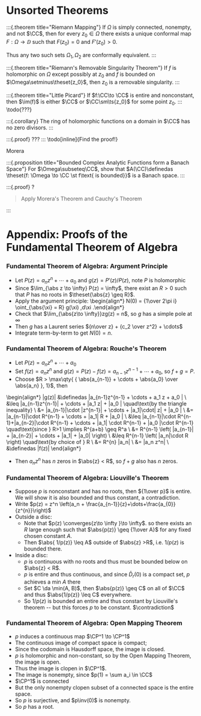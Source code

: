 # Unsorted Theorems




:::{.theorem title="Riemann Mapping"}
If $\Omega$ is simply connected, nonempty, and not $\CC$, then for every $z_{0}\in \Omega$ there exists a unique conformal map $F:\Omega \to \DD$ such that $F(z_{0}) = 0$ and $F'(z_{0}) > 0$.

Thus any two such sets $\Omega_{1}, \Omega_{2}$ are conformally equivalent.
:::

:::{.theorem title="Riemann's Removable Singularity Theorem"}
If $f$ is holomorphic on $\Omega$ except possibly at $z_0$ and $f$ is bounded on $\Omega\setminus\theset{z_0}$, then $z_0$ is a removable singularity.
:::



:::{.theorem title="Little Picard"}
If $f:\CC\to \CC$ is entire and nonconstant, then $\im(f)$ is either $\CC$ or $\CC\sm\ts{z_0}$ for some point $z_0$.
:::
\todo{???}


:::{.corollary}
The ring of holomorphic functions on a domain in $\CC$ has no zero divisors.
:::

:::{.proof}
???
:::
\todo[inline]{Find the proof!}

Morera

:::{.proposition title="Bounded Complex Analytic Functions form a Banach Space"}
For $\Omega\subseteq\CC$, show that $A(\CC)\definedas \theset{f: \Omega \to \CC \st f\text{ is bounded}}$ is a Banach space.
:::

:::{.proof}
?

> Apply Morera's Theorem and Cauchy's Theorem

:::


# Appendix: Proofs of the Fundamental Theorem of Algebra

### Fundamental Theorem of Algebra: Argument Principle 

- Let $P(z) = a_nz^n + \cdots + a_0$ and $g(z) = P'(z)/P(z)$, note $P$ is holomorphic
- Since $\lim_{\abs z \to \infty} P(z) = \infty$, there exist an $R>0$ such that $P$ has no roots in $\theset{\abs{z} \geq R}$.
- Apply the argument principle:
\begin{align*}
N(0) = {1\over 2\pi i} \oint_{\abs{\xi} = R} g(\xi) \,d\xi
.\end{align*}
- Check that $\lim_{\abs{z\to \infty}}zg(z) = n$, so $g$ has a simple pole at $\infty$
- Then $g$ has a Laurent series ${n\over z} + {c_2 \over z^2} + \cdots$
- Integrate term-by-term to get $N(0) = n$.



### Fundamental Theorem of Algebra: Rouche's Theorem

- Let $P(z) = a_nz^n + \cdots + a_0$
- Set $f(z) = a_n z^n$ and $g(z) = P(z) - f(z) = a_{n-1}z^{n-1} + \cdots + a_0$, so $f+g = P$.
- Choose $R > \max\qty{ { \abs{a_{n-1}} + \cdots + \abs{a_0} \over \abs{a_n} }, 1}$, then

\begin{align*}
|g(z)| 
&\definedas |a_{n-1}z^{n-1} + \cdots + a_1 z + a_0 | \\
&\leq |a_{n-1}z^{n-1}| + \cdots + |a_1 z| + |a_0 | \quad\text{by the triangle inequality} \\
&= |a_{n-1}|\cdot |z^{n-1}| + \cdots + |a_1|\cdot| z| + |a_0 | \\
&=  |a_{n-1}|\cdot R^{n-1} + \cdots + |a_1| R + |a_0 | \\
&\leq |a_{n-1}|\cdot R^{n-1}+|a_{n-2}|\cdot R^{n-1} + \cdots + |a_1| \cdot R^{n-1} + |a_0 |\cdot R^{n-1} \quad\text{since } R>1 \implies R^{a+b} \geq R^a \\
&= R^{n-1} \left( |a_{n-1}| + |a_{n-2}| + \cdots + |a_1| + |a_0| \right) \\
&\leq R^{n-1} \left( |a_n|\cdot R \right) \quad\text{by choice of } R   \\
&= R^{n} |a_n| \\
&= |a_n z^n| \\
&\definedas  |f(z)|
\end{align*}

- Then $a_n z^n$ has $n$ zeros in $\abs{z} < R$, so $f+g$ also has $n$ zeros.

### Fundamental Theorem of Algebra: Liouville's Theorem


- Suppose $p$ is nonconstant and has no roots, then ${1\over p}$ is entire.
  We will show it is also bounded and thus constant, a contradiction.
- Write $p(z) = z^n \left(a_n + \frac{a_{n-1}}{z}+\dots+\frac{a_{0}}{z^{n}}\right)$
- Outside a disc:
  - Note that $p(z) \converges{z\to \infty }\to \infty$. so there exists an $R$ large enough such that $\abs{p(z)} \geq {1\over A}$ for any fixed chosen constant $A$.
  - Then $\abs{ 1/p(z)} \leq A$ outside of $\abs{z} >R$, i.e. $1/p(z)$ is bounded there.
- Inside a disc:
  - $p$ is continuous with no roots and thus must be bounded below on $\abs{z} < R$.
  - $p$ is entire and thus continuous, and since $\bar{D}_r(0)$ is a compact set, $p$ achieves a min $A$ there
  - Set $C \da \min(A, B)$, then $\abs{p(z)} \geq C$ on all of $\CC$ and thus $\abs{1/p(z)} \leq C$ everywhere. 
  - So $1/p(z)$ is bounded an entire and thus constant by Liouville's theorem -- but this forces $p$ to be constant. $\contradiction$

### Fundamental Theorem of Algebra: Open Mapping Theorem

- $p$ induces a continuous map $\CP^1 \to \CP^1$
- The continuous image of compact space is compact; 
- Since the codomain is Hausdorff space, the image is closed.
- $p$ is holomorphic and non-constant, so by the Open Mapping Theorem, the image is open.
- Thus the image is clopen in $\CP^1$.
- The image is nonempty, since $p(1) = \sum a_i \in \CC$
- $\CP^1$ is connected
- But the only nonempty clopen subset of a connected space is the entire space.
- So $p$ is surjective, and $p\inv(0)$ is nonempty.
- So $p$ has a root.
